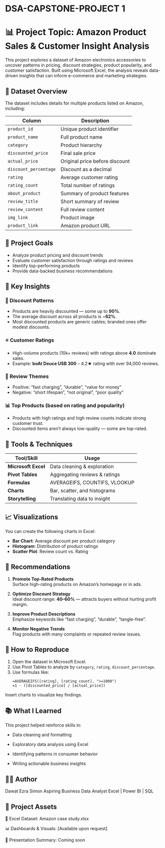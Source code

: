 # DSA-CAPSTONE-PROJECT 1

# 📊 Project Topic: Amazon Product Sales & Customer Insight Analysis

This project explores a dataset of Amazon electronics accessories to uncover patterns in pricing, discount strategies, product popularity, and customer satisfaction. Built using Microsoft Excel, the analysis reveals data-driven insights that can inform e-commerce and marketing strategies.

## 📁 Dataset Overview

The dataset includes details for multiple products listed on Amazon, including:

| Column               | Description |
|----------------------|-------------|
| `product_id`         | Unique product identifier |
| `product_name`       | Full product name |
| `category`           | Product hierarchy |
| `discounted_price`   | Final sale price |
| `actual_price`       | Original price before discount |
| `discount_percentage`| Discount as a decimal |
| `rating`             | Average customer rating |
| `rating_count`       | Total number of ratings |
| `about_product`      | Summary of product features |
| `review_title`       | Short summary of review |
| `review_content`     | Full review content |
| `img_link`           | Product image |
| `product_link`       | Amazon product URL |


## 🎯 Project Goals

- Analyze product pricing and discount trends
- Evaluate customer satisfaction through ratings and reviews
- Identify top-performing products
- Provide data-backed business recommendations

## 🧠 Key Insights

### 💸 Discount Patterns
- Products are heavily discounted — some up to **90%**.
- The average discount across all products is ~**62%**.
- Most discounted products are generic cables; branded ones offer modest discounts.

### ⭐ Customer Ratings
- High-volume products (10k+ reviews) with ratings above **4.0** dominate sales.
- Example: **boAt Deuce USB 300** – 4.2★ rating with over 94,000 reviews.

### 💬 Review Themes
- Positive: “fast charging”, “durable”, “value for money”
- Negative: “short lifespan”, “not original”, “poor quality”

### 📊 Top Products (based on rating and popularity)
- Products with high ratings and high review counts indicate strong customer trust.
- Discounted items aren’t always low-quality — some are top-rated.

## 🔧 Tools & Techniques

| Tool/Skill         | Usage                          |
|--------------------|---------------------------------|
| **Microsoft Excel**| Data cleaning & exploration     |
| **Pivot Tables**   | Aggregating reviews & ratings   |
| **Formulas**       | AVERAGEIFS, COUNTIFS, VLOOKUP   |
| **Charts**         | Bar, scatter, and histograms    |
| **Storytelling**   | Translating data to insight     |


## 📈 Visualizations

You can create the following charts in Excel:

- **Bar Chart**: Average discount per product category
- **Histogram**: Distribution of product ratings
- **Scatter Plot**: Review count vs. Rating

## 📌 Recommendations

1. **Promote Top-Rated Products**  
   Surface high-rating products on Amazon’s homepage or in ads.

2. **Optimize Discount Strategy**  
   Ideal discount range: **40–60%** — attracts buyers without hurting profit margin.

3. **Improve Product Descriptions**  
   Emphasize keywords like “fast charging”, “durable”, “tangle-free”.

4. **Monitor Negative Trends**  
   Flag products with many complaints or repeated review issues.

## 📝 How to Reproduce

1. Open the dataset in Microsoft Excel.
2. Use Pivot Tables to analyze by `category`, `rating`, `discount_percentage`.
3. Use formulas like:
   ```excel
   =AVERAGEIFS([rating], [rating_count], ">=1000")
   =1 - ([discounted_price] / [actual_price])
Insert charts to visualize key findings.

## 📚 What I Learned

This project helped reinforce skills in:

- Data cleaning and formatting

- Exploratory data analysis using Excel

- Identifying patterns in consumer behavior

- Writing actionable business insights

## 👨‍💻 Author

Dawat Ezra Simon
Aspiring Business Data Analyst
Excel | Power BI | SQL

## 📎 Project Assets

📁 Excel Dataset: Amazon case study.xlsx

📊 Dashboards & Visuals: [Available upon request]

📝 Presentation Summary: Coming soon



